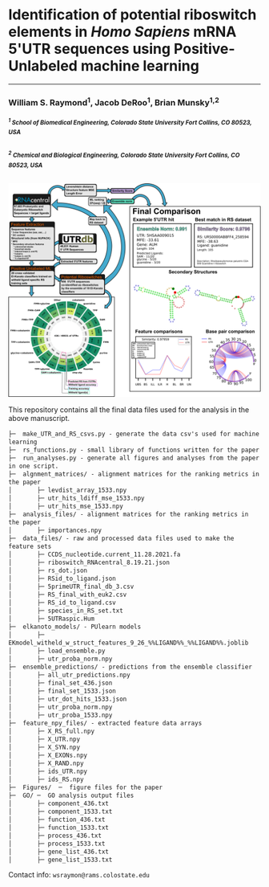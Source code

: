 
# Identification of potential riboswitch elements in *Homo Sapiens* mRNA 5'UTR sequences using Positive-Unlabeled machine learning
  

---

  

### William S. Raymond<sup>1</sup>, Jacob DeRoo<sup>1</sup>, Brian Munsky<sup>1,2</sup>

  

  

#####  <sup><sup>1</sup> School of Biomedical Engineering, Colorado State University Fort Collins, CO 80523, USA</sup>

  

  

#####  <sup><sup>2</sup> Chemical and Biological Engineering, Colorado State University Fort Collins, CO 80523, USA</sup>

  

  

![](./Figures/Abstract.png?raw=true)


This repository contains all the final data files used for the analysis in the above manuscript.

```
├─  make_UTR_and_RS_csvs.py - generate the data csv's used for machine learning
├─  rs_functions.py - small library of functions written for the paper
├─  run_analyses.py - generate all figures and analyses from the paper in one script.
├─  algnment_matrices/ - alignment matrices for the ranking metrics in the paper
│		├─ levdist_array_1533.npy 
│		├─ utr_hits_ldiff_mse_1533.npy
│		├─ utr_hits_mse_1533.npy
├─  analysis_files/ - alignment matrices for the ranking metrics in the paper
│		├─ importances.npy
├─  data_files/ - raw and processed data files used to make the feature sets
│		├─ CCDS_nucleotide.current_11.28.2021.fa 
│		├─ riboswitch_RNAcentral_8.19.21.json 
│		├─ rs_dot.json
│		├─ RSid_to_ligand.json 
│		├─ 5primeUTR_final_db_3.csv 
│		├─ RS_final_with_euk2.csv 
│		├─ RS_id_to_ligand.csv 
│		├─ species_in_RS_set.txt
│		├─ 5UTRaspic.Hum 
├─  elkanoto_models/ - PUlearn models
│		├─ EKmodel_witheld_w_struct_features_9_26_%%LIGAND%%_%%LIGAND%%.joblib
│		├─ load_ensemble.py
│		├─ utr_proba_norm.npy
├─  ensemble_predictions/ - predictions from the ensemble classifier
│		├─ all_utr_predictions.npy
│		├─ final_set_436.json
│		├─ final_set_1533.json
│		├─ utr_dot_hits_1533.json
│		├─ utr_proba_norm.npy
│		├─ utr_proba_1533.npy
├─  feature_npy_files/ - extracted feature data arrays
│		├─ X_RS_full.npy
│		├─ X_UTR.npy
│		├─ X_SYN.npy
│		├─ X_EXONs.npy
│		├─ X_RAND.npy
│		├─ ids_UTR.npy
│		├─ ids_RS.npy
├─  Figures/  ─  figure files for the paper
├─  GO/ ─  GO analysis output files 
│		├─ component_436.txt
│		├─ component_1533.txt
│		├─ function_436.txt
│		├─ function_1533.txt
│		├─ process_436.txt
│		├─ process_1533.txt
│		├─ gene_list_436.txt
│		├─ gene_list_1533.txt
```


Contact info: ```wsraymon@rams.colostate.edu```
